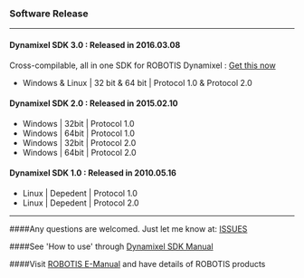### Software Release
--------------------------------------------------------------------------
#### Dynamixel SDK 3.0 : Released in 2016.03.08
Cross-compilable, all in one SDK for ROBOTIS Dynamixel
: [Get this now](https://github.com/ROBOTIS-GIT/DynamixelSDK/archive/master.zip)

* Windows & Linux | 32 bit & 64 bit | Protocol 1.0 & Protocol 2.0


#### Dynamixel SDK 2.0 : Released in 2015.02.10
* Windows | 32bit | Protocol 1.0
* Windows | 64bit | Protocol 1.0
* Windows | 32bit | Protocol 2.0
* Windows | 64bit | Protocol 2.0


#### Dynamixel SDK 1.0 : Released in 2010.05.16
* Linux | Depedent | Protocol 1.0
* Linux | Depedent | Protocol 2.0

---------------------------------------------------------------------------
####Any questions are welcomed. Just let me know at: [ISSUES](https://github.com/ROBOTIS-GIT/DynamixelSDK/issues)

####See 'How to use' through [Dynamixel SDK Manual](https://github.com/ROBOTIS-GIT/ROBOTIS-Documents/wiki/ROBOTIS-Dynamixel-SDK-Documents)

####Visit [ROBOTIS E-Manual](http://support.robotis.com/) and have details of ROBOTIS products

